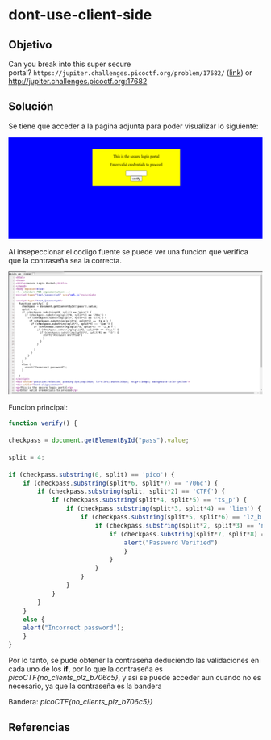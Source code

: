 # dont-use-client-side
## Objetivo
Can you break into this super secure portal? `https://jupiter.challenges.picoctf.org/problem/17682/` ([link](https://jupiter.challenges.picoctf.org/problem/17682/)) or http://jupiter.challenges.picoctf.org:17682

## Solución 

Se tiene que acceder a la pagina adjunta para poder visualizar lo siguiente:

![img-index](picoCTF/Web-Exploitation/2019/dont-use-client-side/img-index.png)

Al insepeccionar el codigo fuente se puede ver una funcion que verifica que la contraseña sea la correcta. 

![img-source](img-source.png)

Funcion principal:
```javaScript
function verify() {

checkpass = document.getElementById("pass").value;

split = 4;

if (checkpass.substring(0, split) == 'pico') {
    if (checkpass.substring(split*6, split*7) == '706c') {
        if (checkpass.substring(split, split*2) == 'CTF{') {
            if (checkpass.substring(split*4, split*5) == 'ts_p') {
                if (checkpass.substring(split*3, split*4) == 'lien') {
                    if (checkpass.substring(split*5, split*6) == 'lz_b') {
                        if (checkpass.substring(split*2, split*3) == 'no_c') {
                            if (checkpass.substring(split*7, split*8) == '5}') {
                                alert("Password Verified")
                                }
                            }
                        }
                    }
                }
            }
        }
    }
    else {
    alert("Incorrect password");
    }
}
```

Por lo tanto, se pude obtener la contraseña deduciendo las validaciones en cada uno de los **if**, por lo que la contraseña es *picoCTF{no_clients_plz_b706c5}*, y asi se puede acceder aun cuando no es necesario, ya que la contraseña es la bandera

Bandera: *picoCTF{no_clients_plz_b706c5}}*

## Referencias
